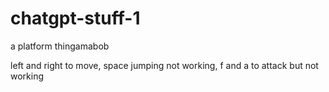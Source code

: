 # chatgpt-stuff-1
a platform thingamabob

left and right to move, space jumping not working, f and a to attack but not working
